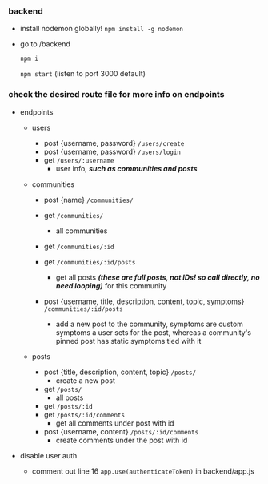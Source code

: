### backend
- install nodemon globally!
    `npm install -g nodemon` 
- go to /backend

    `npm i` 

    `npm start` (listen to port 3000 default)
    
### check the desired route file for more info on endpoints

- endpoints
  - users
    - post {username, password} `/users/create`
    - post {username, password} `/users/login`
    - get `/users/:username`
      - user info, ***such as communities and posts***
  - communities
    - post {name} `/communities/`
    - get `/communities/`
      - all communities
    - get `/communities/:id`
    - get `/communities/:id/posts`

      - get all posts ***(these are full posts, not IDs! so call directly, no need looping)*** for this community
    - post {username, title, description, content, topic, symptoms} `/communities/:id/posts`

      - add a new post to the community, symptoms are custom symptoms a user sets for the post, whereas a community's pinned post has static symptoms tied with it


  - posts
    - post {title, description, content, topic} `/posts/`
      - create a new post
    - get `/posts/`
      - all posts
    - get `/posts/:id`
    - get `/posts/:id/comments`
      - get all comments under post with id
    - post {username, content} `/posts/:id/comments`
      - create comments under the post with id
  

- disable user auth
  - comment out line 16 `app.use(authenticateToken)` in backend/app.js
